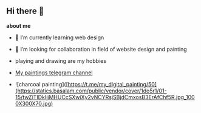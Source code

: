 ## Hi there 👋
**about me**
-  🌱 I’m currently learning web design
-  👯 I’m looking for collaboration in field of website design and painting
-  playing and drawing are my hobbies
-  [My paintings telegram channel](https://t.me/my_digital_painting)

-  ![charcoal painting]([https://t.me/my_digital_painting/50](https://statics.basalam.com/public/vendor/cover/1do5r1/01-15/twZiTIDkIjjMHUCcSXwiXy2vNCYRsjSBjdCmxosB3ErAfChf5R.jpg_1000X300X70.jpg)
  
<!--
**mobinavm/mobinavm** is a ✨ _special_ ✨ repository because its `README.md` (this file) appears on your GitHub profile.

Here are some ideas to get you started:

- 🔭 I’m currently working on ...


- 🤔 I’m looking for help with ...
- 💬 Ask me about ...
- 📫 How to reach me: ...
- 😄 Pronouns: ...
- ⚡ Fun fact: ...
-->

